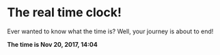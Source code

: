 # The real time clock!

Ever wanted to know what the time is? Well, your journey is about to end!

**The time is Nov 20, 2017, 14:04**